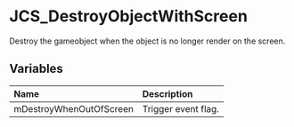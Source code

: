 # JCS_DestroyObjectWithScreen

Destroy the gameobject when the object is no longer render on the screen.

## Variables

| Name | Description |
|:---|:---|
| mDestroyWhenOutOfScreen | Trigger event flag. |
